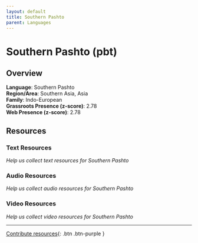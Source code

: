 ```yaml
---
layout: default
title: Southern Pashto
parent: Languages
---
```


# Southern Pashto (pbt)

## Overview

**Language**: Southern Pashto  
**Region/Area**: Southern Asia, Asia  
**Family**: Indo-European  
**Grassroots Presence (z-score)**: 2.78  
**Web Presence (z-score)**: 2.78  

## Resources

### Text Resources
*Help us collect text resources for Southern Pashto*

### Audio Resources
*Help us collect audio resources for Southern Pashto*

### Video Resources
*Help us collect video resources for Southern Pashto*

---

[Contribute resources](https://forms.office.com/e/1SfLJx3u1r){: .btn .btn-purple }
